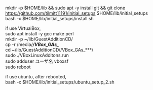 mkdir -p $HOME/lib && sudo apt -y install git && git clone https://github.com/tilmitt11191/initial_setups $HOME/lib/initial_setups  
bash -x $HOME/lib/initial_setups/install.sh  

if use VirtualBox,  
sudo apt install -y gcc make perl  
mkdir -p ~/lib/GuestAdditionCD/  
cp -r /media/***/VBox_GAs_***  
cd ~/lib/GuestAdditionCD//VBox_GAs_***/  
sudo ./VBoxLinuxAdditons.run  
sudo adduser ユーザ名 vboxsf  
sudo reboot  

if use ubuntu, after rebooted,  
bash -x $HOME/lib/initial_setups/ubuntu_setup_2.sh